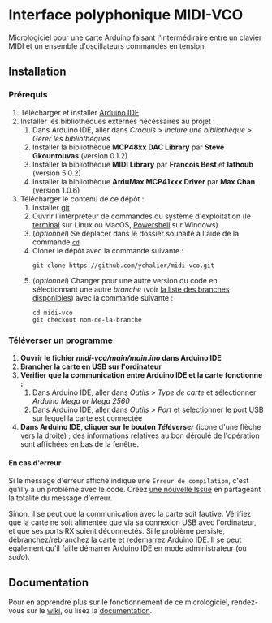 # Interface polyphonique MIDI-VCO

Micrologiciel pour une carte Arduino faisant l'intermédiraire entre un clavier MIDI et un ensemble d'oscillateurs commandés en tension.

## Installation

### Prérequis

1. Télécharger et installer [Arduino IDE](https://www.arduino.cc/en/software/)
2. Installer les bibliothèques externes nécessaires au projet :
    1. Dans Arduino IDE, aller dans *Croquis* > *Inclure une bibliothèque* > *Gérer les bibliothèques*
    2. Installer la bibliothèque **MCP48xx DAC Library** par **Steve Gkountouvas** (version 0.1.2)
    3. Installer la bibliothèque **MIDI Library** par **Francois Best** et **lathoub** (version 5.0.2)
    4. Installer la bibliothèque **ArduMax MCP41xxx Driver** par **Max Chan** (version 1.0.6)
3. Télécharger le contenu de ce dépôt :
    1. Installer [git](https://git-scm.com/downloads)
    2. Ouvrir l'interpréteur de commandes du système d'exploitation (le [terminal](https://ubuntu.com/tutorials/command-line-for-beginners#3-opening-a-terminal) sur Linux ou MacOS, [Powershell](https://docs.microsoft.com/fr-fr/powershell/scripting/windows-powershell/starting-windows-powershell?view=powershell-7.1) sur Windows)
    3. (*optionnel*) Se déplacer dans le dossier souhaité à l'aide de la commande [`cd`](https://fr.wikipedia.org/wiki/Cd_(commande))
    4. Cloner le dépôt avec la commande suivante :
       ```
       git clone https://github.com/ychalier/midi-vco.git
       ```
    5. (*optionnel*) Changer pour une autre version du code en sélectionnant une autre *branche* (voir [la liste des branches disponibles](https://github.com/ychalier/midi-vco/branches)) avec la commande suivante :
       ```
       cd midi-vco
       git checkout nom-de-la-branche
       ```

### Téléverser un programme

1. __Ouvrir le fichier *midi-vco/main/main.ino* dans Arduino IDE__
2. __Brancher la carte en USB sur l'ordinateur__ 
3. __Vérifier que la communication entre Arduino IDE et la carte fonctionne :__
    1. Dans Arduino IDE, aller dans *Outils* > *Type de carte* et sélectionner *Arduino Mega or Mega 2560*
    2. Dans Arduino IDE, aller dans *Outils* > *Port* et sélectionner le port USB sur lequel la carte est connectée
4. __Dans Arduino IDE, cliquer sur le bouton *Téléverser*__ (icone d'une flèche vers la droite) ; des informations relatives au bon déroulé de l'opération sont affichées en bas de la fenêtre.

#### En cas d'erreur

Si le message d'erreur affiché indique une `Erreur de compilation`, c'est qu'il y a un problème avec le code. Créez [une nouvelle Issue](https://github.com/ychalier/midi-vco/issues) en partageant la totalité du message d'erreur.

Sinon, il se peut que la communication avec la carte soit fautive. Vérifiez que la carte ne soit alimentée que via sa connexion USB avec l'ordinateur, et que ses ports RX soient déconnectés. Si le problème persiste, débranchez/rebranchez la carte et redémarrez Arduino IDE. Il se peut également qu'il faille démarrer Arduino IDE en mode administrateur (ou *sudo*).

## Documentation

Pour en apprendre plus sur le fonctionnement de ce micrologiciel, rendez-vous sur le [wiki](https://github.com/ychalier/midi-vco/wiki), ou lisez la [documentation](https://ychalier.github.io/midi-vco/).
